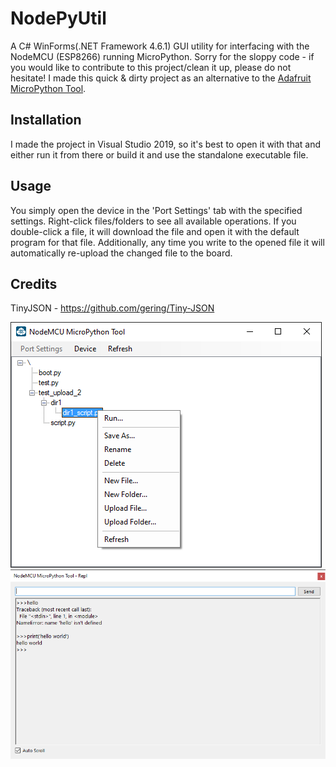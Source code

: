 # NodePyUtil
A C# WinForms(.NET Framework 4.6.1) GUI utility for interfacing with the NodeMCU (ESP8266) running MicroPython.
Sorry for the sloppy code - if you would like to contribute to this project/clean it up, please do not hesitate!
I made this quick & dirty project as an alternative to the [Adafruit MicroPython Tool](https://github.com/scientifichackers/ampy).

## Installation
I made the project in Visual Studio 2019, so it's best to open it with that and either run it from there or build it and use the standalone executable file.

## Usage
You simply open the device in the 'Port Settings' tab with the specified settings.
Right-click files/folders to see all available operations.
If you double-click a file, it will download the file and open it with the default program for that file. Additionally, any time you write to the opened file it will automatically re-upload the changed file to the board.

## Credits
TinyJSON - https://github.com/gering/Tiny-JSON

![Screenshot](https://github.com/tottaka/NodePyUtil/blob/master/screenshots/window.png)
![Screenshot](https://github.com/tottaka/NodePyUtil/blob/master/screenshots/repl-window.png)
